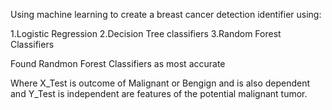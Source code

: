 Using machine learning to create a breast cancer detection identifier using:

1.Logistic Regression
2.Decision Tree classifiers
3.Random Forest Classifiers

Found Randmon Forest Classifiers as most accurate

Where X_Test is outcome of Malignant or Bengign and is also dependent and Y_Test is independent are features  of the potential malignant tumor.
